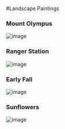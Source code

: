 #Landscape Paintings
### Mount Olympus
![image](https://user-images.githubusercontent.com/70280999/118547061-15553000-b716-11eb-9fc9-0891cda5da6e.png)
### Ranger Station
![image](https://user-images.githubusercontent.com/70280999/157711426-1a810c59-61cd-4cf4-8fbe-ffd0c2ae66d3.png)
### Early Fall
![image](https://user-images.githubusercontent.com/70280999/157711695-e2950575-db18-494e-aa6d-0288a41e5449.png)
### Sunflowers
![image](https://user-images.githubusercontent.com/70280999/157711970-0c4d7569-76d1-4a3c-96f6-904f867f2143.png)
